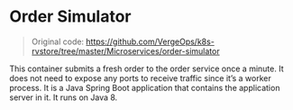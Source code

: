 # Order Simulator

> Original code: https://github.com/VergeOps/k8s-rvstore/tree/master/Microservices/order-simulator

This container submits a fresh order to the order service once a minute. It does not need to expose any ports to receive traffic since it’s a worker process. It is a Java Spring Boot application that contains the application server in it. It runs on Java 8.
